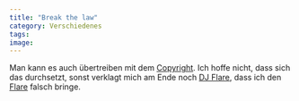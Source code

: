 ```yaml
---
title: "Break the law"
category: Verschiedenes
tags: 
image: 
---
```


Man kann es auch übertreiben mit dem [Copyright](http://www.mzee.com/newscenter/show.php?artikel=100043288). Ich hoffe nicht, dass sich das durchsetzt, sonst verklagt mich am Ende noch [DJ Flare](http://de.wikipedia.org/wiki/Flare), dass ich den [Flare](http://webbeatz.de/Workshops/scratches.htm) falsch bringe.